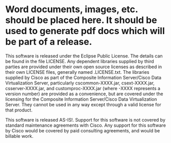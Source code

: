 Word documents, images, etc. should be placed here. It should be used to generate pdf docs which will be part of a release.
====================

This software is released under the Eclipse Public License. The details can be found in the file LICENSE. Any dependent libraries supplied by third parties are provided under their own open source licenses as described in their own LICENSE files, generally named .LICENSE.txt. The libraries supplied by Cisco as part of the Composite Information Server/Cisco Data Virtualization Server, particularly cscommon-XXXX.jar, csext-XXXX.jar, csserver-XXXX.jar, and customproc-XXXX.jar (where -XXXX represents a version number) are provided as a convenience, but are covered under the licensing for the Composite Information Server/Cisco Data Virtualization Server. They cannot be used in any way except through a valid license for that product.

This software is released AS-IS!. Support for this software is not covered by standard maintenance agreements with Cisco. Any support for this software by Cisco would be covered by paid consulting agreements, and would be billable work.
